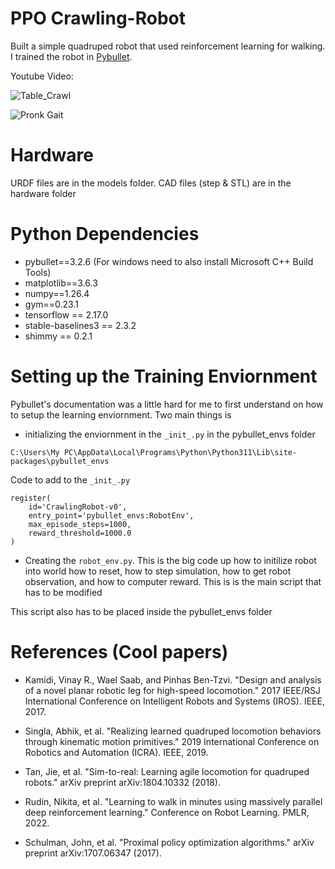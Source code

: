 # PPO Crawling-Robot

Built a simple quadruped robot that used reinforcement learning for walking. I trained the robot in [Pybullet](https://docs.google.com/document/d/10sXEhzFRSnvFcl3XxNGhnD4N2SedqwdAvK3dsihxVUA/edit?tab=t.0#heading=h.2ye70wns7io3).

Youtube Video: 


![Table_Crawl](img/table_crawl.gif)  

![Pronk Gait](img/pronk.gif) 

# Hardware

 URDF files are in the models folder. CAD files (step & STL) are in the hardware folder

# Python Dependencies

* pybullet==3.2.6 (For windows need to also install Microsoft C++ Build Tools)
* matplotlib==3.6.3
* numpy==1.26.4
* gym==0.23.1
* tensorflow == 2.17.0
* stable-baselines3 == 2.3.2
* shimmy == 0.2.1

# Setting up the Training Enviornment

Pybullet's documentation was a little hard for me to first understand on how to setup the learning enviornment. Two main things is 

* initializing the enviornment in the `_init_.py` in the pybullet_envs folder

```
C:\Users\My PC\AppData\Local\Programs\Python\Python311\Lib\site-packages\pybullet_envs
```

Code to add to the `_init_.py`

```
register(
    id='CrawlingRobot-v0',
    entry_point='pybullet_envs:RobotEnv',
    max_episode_steps=1000,
    reward_threshold=1000.0
)
```

* Creating the `robot_env.py`. This is the big code up how to initilize robot into world how to reset, how to step simulation, how to get robot observation, and how to computer reward. This is is the main script that has to be modified

This script also has to be placed inside the pybullet_envs folder

# References (Cool papers)

* Kamidi, Vinay R., Wael Saab, and Pinhas Ben-Tzvi. "Design and analysis of a novel planar robotic leg for high-speed locomotion." 2017 IEEE/RSJ International Conference on Intelligent Robots and Systems (IROS). IEEE, 2017.

* Singla, Abhik, et al. "Realizing learned quadruped locomotion behaviors through kinematic motion primitives." 2019 International Conference on Robotics and Automation (ICRA). IEEE, 2019.

* Tan, Jie, et al. "Sim-to-real: Learning agile locomotion for quadruped robots." arXiv preprint arXiv:1804.10332 (2018).

* Rudin, Nikita, et al. "Learning to walk in minutes using massively parallel deep reinforcement learning." Conference on Robot Learning. PMLR, 2022.

* Schulman, John, et al. "Proximal policy optimization algorithms." arXiv preprint arXiv:1707.06347 (2017).

